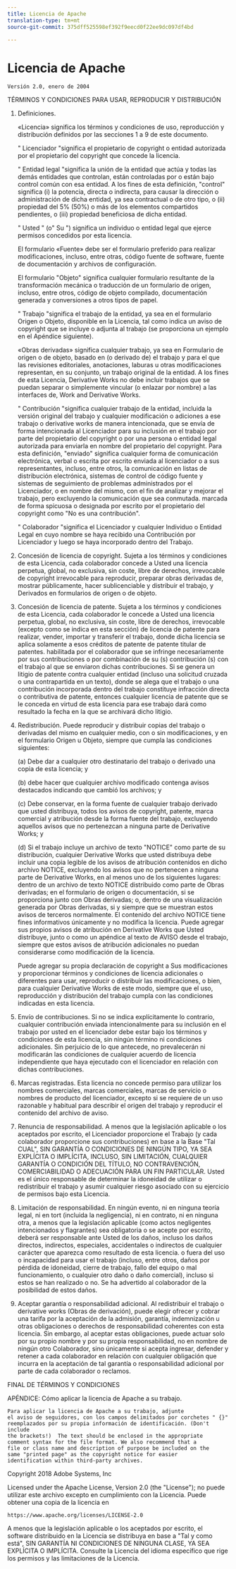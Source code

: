 ```yaml
---
title: Licencia de Apache
translation-type: tm+mt
source-git-commit: 375dff525598ef392f9eecd0f22ee9dc097df4bd

---
```



# Licencia de Apache

    Versión 2.0, enero de 2004
<!--                        https://www.apache.org/licenses/  -->

TÉRMINOS Y CONDICIONES PARA USAR, REPRODUCIR Y DISTRIBUCIÓN

1. Definiciones.

   «Licencia»
significa los términos y condiciones de uso, reproducción y distribución definidos por las secciones 1 a 9 de este documento.

   " Licenciador "significa el propietario de copyright o entidad autorizada por
el propietario del copyright que concede la licencia.

   " Entidad legal "significa la unión de la entidad que actúa y todas
las demás entidades que controlan, están controladas por o están bajo control común
con esa entidad. A los fines de esta definición,
"control" significa (i) la potencia, directa o indirecta, para causar la dirección o administración de dicha entidad, ya sea contractual o
de otro tipo, o (ii) propiedad del 5% (50%) o más de los elementos compartidos pendientes, o (iii) propiedad beneficiosa de dicha entidad.

   " Usted " (o" Su ") significa un individuo o entidad
legal que ejerce permisos concedidos por esta licencia.

   El formulario «Fuente» debe ser el formulario preferido para realizar modificaciones, incluso, entre otras, código fuente de software, fuente de documentación
y archivos de configuración.

   El formulario "Objeto" significa cualquier formulario resultante de la transformación mecánica
o traducción de un formulario de origen, incluso, entre otros,
código de objeto compilado, documentación generada y conversiones a otros tipos de papel.

   " Trabajo "significa el trabajo de la entidad, ya sea en el formulario Origen o
Objeto, disponible en la Licencia, tal como indica un
aviso de copyright que se incluye o adjunta al trabajo
(se proporciona un ejemplo en el Apéndice siguiente).

   «Obras derivadas» significa cualquier trabajo, ya sea en Formulario de origen o de objeto,
basado en (o derivado de) el trabajo y para el que las
revisiones editoriales, anotaciones, laburas u otras modificaciones
representan, en su conjunto, un trabajo original de la entidad. A los fines
de esta Licencia, Derivative Works no debe incluir trabajos que se puedan
separar o simplemente vincular (o enlazar por nombre) a las interfaces de,
Work and Derivative Works.

   " Contribución "significa cualquier trabajo de la entidad, incluida
la versión original del trabajo y cualquier modificación o adiciones
a ese trabajo o derivative works de manera intencionada, que se envía de forma intencionada
al Licenciador para su inclusión en el trabajo por parte del propietario
del copyright o por una persona o entidad legal autorizada para enviarla en nombre del propietario del copyright. Para esta definición, "enviado"
significa cualquier forma de comunicación electrónica, verbal o escrita por escrito enviada
al licenciador o a sus representantes, incluso, entre otros, la comunicación en listas de distribución electrónica, sistemas de control de código fuente y sistemas de seguimiento de problemas administrados por el
Licenciador, o en nombre del mismo, con el fin de analizar y mejorar el trabajo, pero
excluyendo la comunicación que sea conmutada. marcada de forma spicuosa o designada por
escrito por el propietario del copyright como "No es una contribución".

   " Colaborador "significa el Licenciador y cualquier Individuo o Entidad
Legal en cuyo nombre se haya recibido una Contribución por Licenciador y
luego se haya incorporado dentro del Trabajo.

2. Concesión de licencia de copyright. Sujeta a los términos y condiciones de esta Licencia, cada colaborador concede a Usted una licencia perpetua,
global, no exclusiva, sin coste, libre de derechos, irrevocable de copyright irrevocable
para reproducir, preparar obras derivadas de,
mostrar públicamente, hacer sublicenciable y distribuir el
trabajo, y Derivados en formularios de origen o de objeto.

3. Concesión de licencia de patente. Sujeta a los términos y condiciones de esta Licencia, cada colaborador le concede a Usted una licencia perpetua,
global, no exclusiva, sin coste, libre de derechos, irrevocable
(excepto como se indica en esta sección) de licencia de patente para realizar, vender, importar y transferir el trabajo,
donde dicha licencia se aplica solamente a esos créditos de patente de patente titular de patentes. habilitada
por el colaborador que se infringe necesariamente por sus contribuciones o por combinación de su (s) contribución (s)
con el trabajo al que se enviaron dichas contribuciones. Si se genera un litigio de patente contra cualquier entidad (incluso una
solicitud cruzada o una contrapartida en un texto), donde se alega que el trabajo o
una contribución incorporada dentro del trabajo constituye infracción directa o contributiva de patente, entonces cualquier licencia
de patente que se le conceda en virtud de esta licencia para ese trabajo dará como resultado la
fecha en la que se archivará dicho litigio.

4. Redistribución. Puede reproducir y distribuir copias del trabajo o derivadas del mismo en cualquier medio, con o sin
modificaciones, y en el formulario Origen u Objeto, siempre que cumpla las condiciones siguientes:

   (a) Debe dar a cualquier otro destinatario del trabajo o
derivado una copia de esta licencia; y

   (b) debe hacer que cualquier archivo modificado contenga avisos
destacados indicando que cambió los archivos; y

   (c) Debe conservar, en la forma fuente de cualquier trabajo derivado que
usted distribuya, todos los avisos de copyright, patente, marca comercial y
atribución desde la forma fuente del trabajo,
excluyendo aquellos avisos que no pertenezcan a ninguna parte de
Derivative Works; y

   (d) Si el trabajo incluye un archivo de texto "NOTICE" como parte de su distribución, cualquier Derivative Works que usted distribuya debe
incluir una copia legible de los avisos de atribución contenidos
en dicho archivo NOTICE, excluyendo los avisos que no
pertenecen a ninguna parte de Derivative Works, en al menos uno
de los siguientes lugares: dentro de un archivo de texto NOTICE distribuido
como parte de Obras derivadas; en el formulario de origen o
documentación, si se proporciona junto con Obras derivadas; o, dentro de una visualización generada por Obras derivadas, si y
siempre que se muestran estos avisos de terceros normalmente. El contenido
del archivo NOTICE tiene fines informativos únicamente y
no modifica la licencia. Puede agregar sus propios avisos de atribución
en Derivative Works que Usted distribuye, junto
o como un apéndice al texto de AVISO desde el trabajo, siempre que
estos avisos de atribución adicionales no puedan considerarse
como modificación de la licencia.

   Puede agregar su propia declaración de copyright a Sus modificaciones y
proporcionar términos y condiciones
de licencia adicionales o diferentes para usar, reproducir o distribuir las modificaciones, o
bien, para cualquier Derivative Works de este modo, siempre que el uso,
reproducción y distribución del trabajo cumpla con las condiciones indicadas en esta licencia.

5. Envío de contribuciones. Si no se indica explícitamente lo contrario,
cualquier contribución enviada intencionalmente para su inclusión en el trabajo por usted en el
licenciador debe estar bajo los términos y condiciones de esta licencia, sin ningún término ni condiciones adicionales.
Sin perjuicio de lo que antecede, no prevalecerán ni modificarán
las condiciones de cualquier acuerdo de licencia independiente que haya ejecutado
con el licenciador en relación con dichas contribuciones.

6. Marcas registradas. Esta licencia no concede permiso para utilizar los nombres comerciales,
marcas comerciales, marcas de servicio o nombres de producto del licenciador, excepto si se requiere de un uso razonable y habitual para describir el origen del trabajo y reproducir el contenido del archivo de aviso.

7. Renuncia de responsabilidad. A menos que la legislación aplicable o
los aceptados por escrito, el Licenciador proporcione el Trabajo (y cada
colaborador proporcione sus contribuciones) en base a la Base "Tal CUAL",
SIN GARANTÍA O CONDICIONES DE NINGÚN TIPO, YA SEA EXPLÍCITA O
IMPLÍCITA, INCLUSO, SIN LIMITACIÓN, CUALQUIER GARANTÍA O CONDICIÓN
DEL TÍTULO, NO CONTRAVENCIÓN, COMERCIABILIDAD O ADECUACIÓN PARA UN
FIN PARTICULAR. Usted es el único responsable de determinar la
idoneidad de utilizar o redistribuir el trabajo y asumir cualquier riesgo asociado con su ejercicio de permisos bajo esta Licencia.

8. Limitación de responsabilidad. En ningún evento, ni en ninguna teoría legal,
ni en tort (incluida la negligencia), ni en contrato, ni en ninguna otra,
a menos que la legislación aplicable (como actos negligentes intencionados y flagrantes)
sea obligatoria o se acepte por escrito, deberá ser responsable ante Usted de los daños, incluso los daños directos, indirectos, especiales,
accidentales o indirectos de cualquier carácter que aparezca como resultado de esta licencia. o fuera del uso o incapacidad para usar el trabajo (incluso, entre otros, daños por pérdida de idoneidad,
cierre de trabajo, fallo del equipo o mal funcionamiento, o cualquier otro daño o daño comercial), incluso si estos se han realizado o no. Se ha advertido al colaborador
de la posibilidad de estos daños.

9. Aceptar garantía o responsabilidad adicional. Al redistribuir
el trabajo o derivative works (Obras de derivación), puede elegir ofrecer y
cobrar una tarifa por la aceptación de la admisión, garantía, indemnización u
otras obligaciones o derechos de responsabilidad coherentes con esta
licencia. Sin embargo, al aceptar estas obligaciones, puede actuar solo
por su propio nombre y por su propia responsabilidad, no en nombre
de ningún otro Colaborador, sino únicamente si acepta ingresar,
defender y retener a cada colaborador en relación con cualquier obligación
que incurra en la aceptación de tal garantía o responsabilidad adicional por parte de cada colaborador o reclamos.

FINAL DE TÉRMINOS Y CONDICIONES

APÉNDICE: Cómo aplicar la licencia de Apache a su trabajo.

    Para aplicar la licencia de Apache a su trabajo, adjunte
    el aviso de seguidores, con los campos delimitados por corchetes " {}"
    reemplazados por su propia información de identificación. (Don't include
    the brackets!)  The text should be enclosed in the appropriate
    comment syntax for the file format. We also recommend that a
    file or class name and description of purpose be included on the
    same "printed page" as the copyright notice for easier
    identification within third-party archives.

Copyright 2018 Adobe Systems, Inc

Licensed under the Apache License, Version 2.0 (the "License");
no puede utilizar este archivo excepto en cumplimiento con la Licencia.
Puede obtener una copia de la licencia en

    https://www.apache.org/licenses/LICENSE-2.0

A menos que la legislación aplicable o los aceptados por escrito, el software
distribuido en la Licencia se distribuya en base a "Tal y como está", SIN GARANTÍA NI CONDICIONES DE NINGUNA CLASE, YA SEA EXPLÍCITA O IMPLÍCITA.
Consulte la Licencia del idioma específico que rige los permisos y
las limitaciones de la Licencia.
